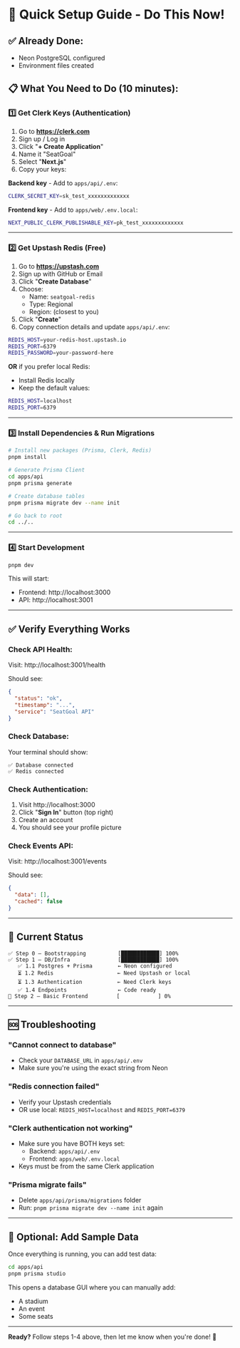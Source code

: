 # 🚀 Quick Setup Guide - Do This Now!

## ✅ Already Done:
- Neon PostgreSQL configured
- Environment files created

## 📋 What You Need to Do (10 minutes):

### 1️⃣ Get Clerk Keys (Authentication)

1. Go to **https://clerk.com**
2. Sign up / Log in
3. Click "**+ Create Application**"
4. Name it "SeatGoal" 
5. Select "**Next.js**"
6. Copy your keys:

**Backend key** - Add to `apps/api/.env`:
```bash
CLERK_SECRET_KEY=sk_test_xxxxxxxxxxxxx
```

**Frontend key** - Add to `apps/web/.env.local`:
```bash
NEXT_PUBLIC_CLERK_PUBLISHABLE_KEY=pk_test_xxxxxxxxxxxxx
```

---

### 2️⃣ Get Upstash Redis (Free)

1. Go to **https://upstash.com**
2. Sign up with GitHub or Email
3. Click "**Create Database**"
4. Choose:
   - Name: `seatgoal-redis`
   - Type: Regional
   - Region: (closest to you)
5. Click "**Create**"
6. Copy connection details and update `apps/api/.env`:

```bash
REDIS_HOST=your-redis-host.upstash.io
REDIS_PORT=6379
REDIS_PASSWORD=your-password-here
```

**OR** if you prefer local Redis:
- Install Redis locally
- Keep the default values:
```bash
REDIS_HOST=localhost
REDIS_PORT=6379
```

---

### 3️⃣ Install Dependencies & Run Migrations

```bash
# Install new packages (Prisma, Clerk, Redis)
pnpm install

# Generate Prisma Client
cd apps/api
pnpm prisma generate

# Create database tables
pnpm prisma migrate dev --name init

# Go back to root
cd ../..
```

---

### 4️⃣ Start Development

```bash
pnpm dev
```

This will start:
- Frontend: http://localhost:3000
- API: http://localhost:3001

---

## ✅ Verify Everything Works

### Check API Health:
Visit: http://localhost:3001/health

Should see:
```json
{
  "status": "ok",
  "timestamp": "...",
  "service": "SeatGoal API"
}
```

### Check Database:
Your terminal should show:
```
✅ Database connected
✅ Redis connected
```

### Check Authentication:
1. Visit http://localhost:3000
2. Click "**Sign In**" button (top right)
3. Create an account
4. You should see your profile picture

### Check Events API:
Visit: http://localhost:3001/events

Should see:
```json
{
  "data": [],
  "cached": false
}
```

---

## 🎯 Current Status

```
✅ Step 0 — Bootstrapping          [████████████] 100%
✅ Step 1 — DB/Infra               [████████████] 100%
   ✅ 1.1 Postgres + Prisma        ← Neon configured
   ⏳ 1.2 Redis                    ← Need Upstash or local
   ⏳ 1.3 Authentication           ← Need Clerk keys
   ✅ 1.4 Endpoints                ← Code ready
🔲 Step 2 — Basic Frontend         [            ] 0%
```

---

## 🆘 Troubleshooting

### "Cannot connect to database"
- Check your `DATABASE_URL` in `apps/api/.env`
- Make sure you're using the exact string from Neon

### "Redis connection failed"
- Verify your Upstash credentials
- OR use local: `REDIS_HOST=localhost` and `REDIS_PORT=6379`

### "Clerk authentication not working"
- Make sure you have BOTH keys set:
  - Backend: `apps/api/.env`
  - Frontend: `apps/web/.env.local`
- Keys must be from the same Clerk application

### "Prisma migrate fails"
- Delete `apps/api/prisma/migrations` folder
- Run: `pnpm prisma migrate dev --name init` again

---

## 📝 Optional: Add Sample Data

Once everything is running, you can add test data:

```bash
cd apps/api
pnpm prisma studio
```

This opens a database GUI where you can manually add:
- A stadium
- An event
- Some seats

---

**Ready?** Follow steps 1-4 above, then let me know when you're done! 🚀

